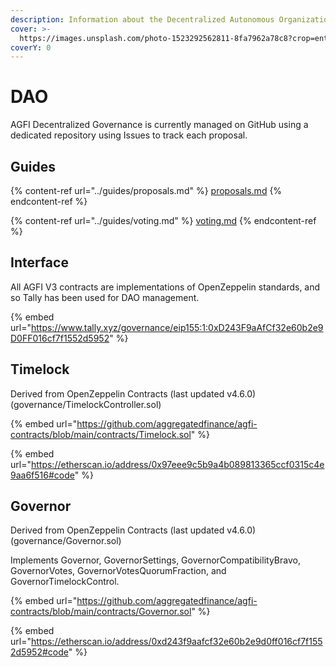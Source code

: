 ```yaml
---
description: Information about the Decentralized Autonomous Organization (DAO) of AGFI
cover: >-
  https://images.unsplash.com/photo-1523292562811-8fa7962a78c8?crop=entropy&cs=tinysrgb&fm=jpg&ixid=MnwxOTcwMjR8MHwxfHNlYXJjaHwxfHxnb3Zlcm5tZW50fGVufDB8fHx8MTY1Njk0MjQ4Mw&ixlib=rb-1.2.1&q=80
coverY: 0
---
```


# DAO

AGFI Decentralized Governance is currently managed on GitHub using a dedicated repository using Issues to track each proposal.

## Guides

{% content-ref url="../guides/proposals.md" %}
[proposals.md](../guides/proposals.md)
{% endcontent-ref %}

{% content-ref url="../guides/voting.md" %}
[voting.md](../guides/voting.md)
{% endcontent-ref %}

## Interface

All AGFI V3 contracts are implementations of OpenZeppelin standards, and so Tally has been used for DAO management.

{% embed url="https://www.tally.xyz/governance/eip155:1:0xD243F9aAfCf32e60b2e9D0FF016cf7f1552d5952" %}

## Timelock

Derived from OpenZeppelin Contracts (last updated v4.6.0) (governance/TimelockController.sol)

{% embed url="https://github.com/aggregatedfinance/agfi-contracts/blob/main/contracts/Timelock.sol" %}

{% embed url="https://etherscan.io/address/0x97eee9c5b9a4b089813365ccf0315c4e9aa6f516#code" %}

## Governor

Derived from OpenZeppelin Contracts (last updated v4.6.0) (governance/Governor.sol)

Implements Governor, GovernorSettings, GovernorCompatibilityBravo, GovernorVotes, GovernorVotesQuorumFraction, and GovernorTimelockControl.

{% embed url="https://github.com/aggregatedfinance/agfi-contracts/blob/main/contracts/Governor.sol" %}

{% embed url="https://etherscan.io/address/0xd243f9aafcf32e60b2e9d0ff016cf7f1552d5952#code" %}
